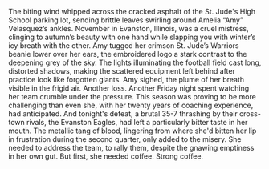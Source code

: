 The biting wind whipped across the cracked asphalt of the St. Jude's High School parking lot, sending brittle leaves swirling around Amelia “Amy” Velasquez’s ankles.  November in Evanston, Illinois, was a cruel mistress, clinging to autumn’s beauty with one hand while slapping you with winter’s icy breath with the other.  Amy tugged her crimson St. Jude’s Warriors beanie lower over her ears, the embroidered logo a stark contrast to the deepening grey of the sky.  The lights illuminating the football field cast long, distorted shadows, making the scattered equipment left behind after practice look like forgotten giants.  Amy sighed, the plume of her breath visible in the frigid air. Another loss.  Another Friday night spent watching her team crumble under the pressure.  This season was proving to be more challenging than even she, with her twenty years of coaching experience, had anticipated.  And tonight's defeat, a brutal 35-7 thrashing by their cross-town rivals, the Evanston Eagles, had left a particularly bitter taste in her mouth.  The metallic tang of blood, lingering from where she'd bitten her lip in frustration during the second quarter, only added to the misery.  She needed to address the team, to rally them, despite the gnawing emptiness in her own gut. But first, she needed coffee.  Strong coffee.
